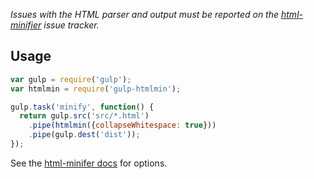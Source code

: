 
*Issues with the HTML parser and output must be reported on the [html-minifier](https://github.com/kangax/html-minifier/issues) issue tracker.*

## Usage

```js
var gulp = require('gulp');
var htmlmin = require('gulp-htmlmin');

gulp.task('minify', function() {
  return gulp.src('src/*.html')
    .pipe(htmlmin({collapseWhitespace: true}))
    .pipe(gulp.dest('dist'));
});
```

See the [html-minifer docs](https://github.com/kangax/html-minifier) for options.
